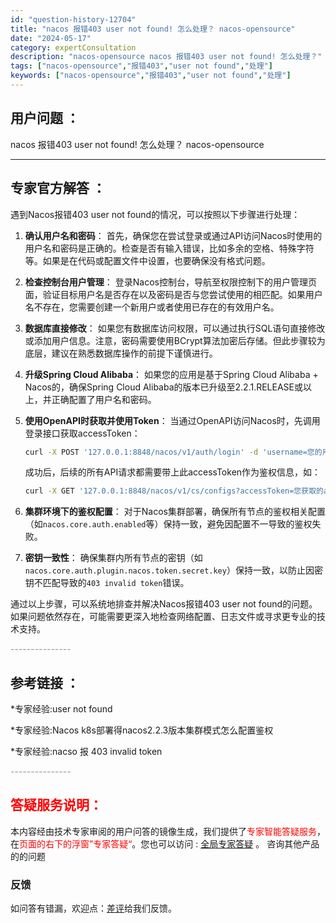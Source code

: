 ```yaml
---
id: "question-history-12704"
title: "nacos 报错403 user not found! 怎么处理？ nacos-opensource"
date: "2024-05-17"
category: expertConsultation
description: "nacos-opensource nacos 报错403 user not found! 怎么处理？"
tags: ["nacos-opensource","报错403","user not found","处理"]
keywords: ["nacos-opensource","报错403","user not found","处理"]
---
```


## 用户问题 ： 
 nacos 报错403 user not found! 怎么处理？ nacos-opensource 

---------------
## 专家官方解答 ：

遇到Nacos报错403 user not found的情况，可以按照以下步骤进行处理：

1. **确认用户名和密码**：
   首先，确保您在尝试登录或通过API访问Nacos时使用的用户名和密码是正确的。检查是否有输入错误，比如多余的空格、特殊字符等。如果是在代码或配置文件中设置，也要确保没有格式问题。

2. **检查控制台用户管理**：
   登录Nacos控制台，导航至权限控制下的用户管理页面，验证目标用户名是否存在以及密码是否与您尝试使用的相匹配。如果用户名不存在，您需要创建一个新用户或者使用已存在的有效用户名。

3. **数据库直接修改**：
   如果您有数据库访问权限，可以通过执行SQL语句直接修改或添加用户信息。注意，密码需要使用BCrypt算法加密后存储。但此步骤较为底层，建议在熟悉数据库操作的前提下谨慎进行。

4. **升级Spring Cloud Alibaba**：
   如果您的应用是基于Spring Cloud Alibaba + Nacos的，确保Spring Cloud Alibaba的版本已升级至2.2.1.RELEASE或以上，并正确配置了用户名和密码。

5. **使用OpenAPI时获取并使用Token**：
   当通过OpenAPI访问Nacos时，先调用登录接口获取accessToken：
   ```bash
   curl -X POST '127.0.0.1:8848/nacos/v1/auth/login' -d 'username=您的用户名&password=您的密码'
   ```
   成功后，后续的所有API请求都需要带上此accessToken作为鉴权信息，如：
   ```bash
   curl -X GET '127.0.0.1:8848/nacos/v1/cs/configs?accessToken=您获取的accessToken&dataId=dataId示例&group=group示例'
   ```

6. **集群环境下的鉴权配置**：
   对于Nacos集群部署，确保所有节点的鉴权相关配置（如`nacos.core.auth.enabled`等）保持一致，避免因配置不一导致的鉴权失败。

7. **密钥一致性**：
   确保集群内所有节点的密钥（如`nacos.core.auth.plugin.nacos.token.secret.key`）保持一致，以防止因密钥不匹配导致的`403 invalid token`错误。

通过以上步骤，可以系统地排查并解决Nacos报错403 user not found的问题。如果问题依然存在，可能需要更深入地检查网络配置、日志文件或寻求更专业的技术支持。


<font color="#949494">---------------</font> 


## 参考链接 ：

*专家经验:user not found 
 
 *专家经验:Nacos k8s部署得nacos2.2.3版本集群模式怎么配置鉴权 
 
 *专家经验:nacso 报 403 invalid token 


 <font color="#949494">---------------</font> 
 


## <font color="#FF0000">答疑服务说明：</font> 

本内容经由技术专家审阅的用户问答的镜像生成，我们提供了<font color="#FF0000">专家智能答疑服务</font>，在<font color="#FF0000">页面的右下的浮窗”专家答疑“</font>。您也可以访问 : [全局专家答疑](https://opensource.alibaba.com/chatBot) 。 咨询其他产品的的问题

### 反馈
如问答有错漏，欢迎点：[差评](https://ai.nacos.io/user/feedbackByEnhancerGradePOJOID?enhancerGradePOJOId=13859)给我们反馈。
